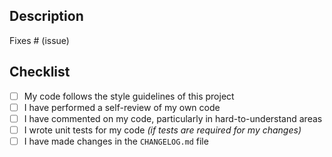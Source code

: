 ## Description

<!--

Please include a summary of the change and which issue is fixed. Please also include relevant motivation and context. List any dependencies that are required for this change.

-->

Fixes # (issue)

## Checklist

- [ ] My code follows the style guidelines of this project
- [ ] I have performed a self-review of my own code
- [ ] I have commented on my code, particularly in hard-to-understand areas
- [ ] I wrote unit tests for my code _(if tests are required for my changes)_
- [ ] I have made changes in the `CHANGELOG.md` file

<!--

About your changes in `CHANGELOG.md`:

* Add new version header like `## v1.x.x` or `## UNRELEASED`, if it does not exists
* Add description under `Added` / `Changed` / `Fixed` sections
* Add a reference to the related issue or this PR `[#123](https://github.com/.../.../(issues|pull)/123)`

-->
